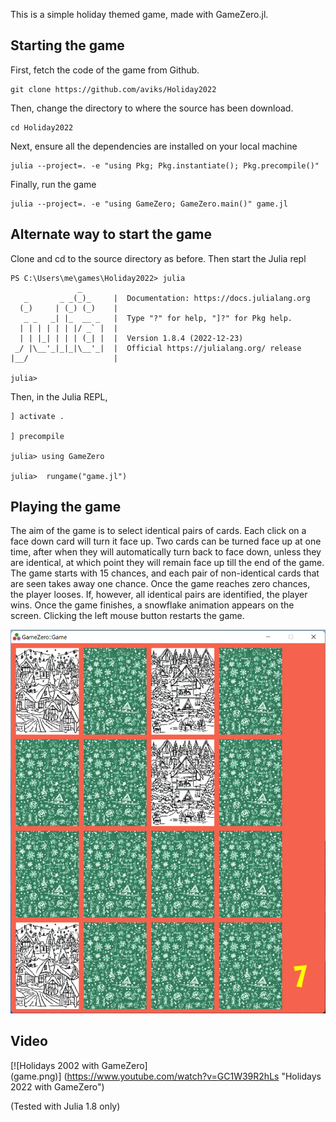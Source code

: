 This is a simple holiday themed game, made with GameZero.jl. 

## Starting the game

First, fetch the code of the game from Github. 
```
git clone https://github.com/aviks/Holiday2022
```

Then, change the directory to where the source has been download. 
```
cd Holiday2022
```

Next, ensure all the dependencies are installed on your local machine 
```
julia --project=. -e "using Pkg; Pkg.instantiate(); Pkg.precompile()"
```

Finally, run the game
```
julia --project=. -e "using GameZero; GameZero.main()" game.jl
```

## Alternate way to start the game

Clone and cd to the source directory as before. Then start the Julia repl

```
PS C:\Users\me\games\Holiday2022> julia
               _
   _       _ _(_)_     |  Documentation: https://docs.julialang.org
  (_)     | (_) (_)    |
   _ _   _| |_  __ _   |  Type "?" for help, "]?" for Pkg help.
  | | | | | | |/ _` |  |
  | | |_| | | | (_| |  |  Version 1.8.4 (2022-12-23)
 _/ |\__'_|_|_|\__'_|  |  Official https://julialang.org/ release
|__/                   |

julia>
```

Then, in the Julia REPL, 

```
] activate .

] precompile

julia> using GameZero

julia>  rungame("game.jl")
```

## Playing the game

The aim of the game is to select identical pairs of cards. Each click on a face down card will turn it face up. 
Two cards can be turned face up at one time, after when they will automatically turn back to face down, unless 
they are identical, at which point they will remain face up till the end of the game. The game starts with 15
chances, and each pair of non-identical cards that are seen takes away one chance. Once the game reaches zero
chances, the player looses. If, however, all identical pairs are identified, the player wins. Once the game
finishes, a snowflake animation appears on the screen. Clicking the left mouse button restarts the game. 

![screenshot for this game](game.png)

## Video 

[![Holidays 2002 with GameZero]         
(game.png)] 
(https://www.youtube.com/watch?v=GC1W39R2hLs "Holidays 2022 with GameZero")  

(Tested with Julia 1.8 only)